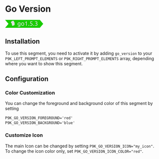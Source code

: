# Go Version

![](segment.png)

## Installation

To use this segment, you need to activate it by adding `go_version` to your
`P9K_LEFT_PROMPT_ELEMENTS` or `P9K_RIGHT_PROMPT_ELEMENTS` array, depending
where you want to show this segment.

## Configuration

### Color Customization

You can change the foreground and background color of this segment by setting
```
P9K_GO_VERSION_FOREGROUND='red'
P9K_GO_VERSION_BACKGROUND='blue'
```

### Customize Icon

The main Icon can be changed by setting `P9K_GO_VERSION_ICON="my_icon"`. To change the
icon color only, set `P9K_GO_VERSION_ICON_COLOR="red"`.